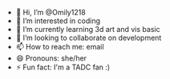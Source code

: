 - 👋 Hi, I’m @Omily1218
- 👀 I’m interested in coding 
- 🌱 I’m currently learning 3d art and vis basic
- 💞️ I’m looking to collaborate on development
- 📫 How to reach me: email
- 😄 Pronouns: she/her
- ⚡ Fun fact: I'm a TADC fan :)

<!---
Omily1218/Omily1218 is a ✨ special ✨ repository because its `README.md` (this file) appears on your GitHub profile.
You can click the Preview link to take a look at your changes.
--->
